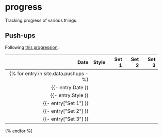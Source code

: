 # progress

Tracking progress of various things.

## Push-ups

Following [this progression][pushups].

[pushups]: <https://www.hybridcalisthenics.com/pushups>

| Date | Style | Set 1 | Set 2 | Set 3 |
| ---: | ----- | ----: | ----: | ----: |
{% for entry in site.data.pushups -%} |
{{- entry.Date }} |
{{- entry.Style }} |
{{- entry["Set 1"] }} |
{{- entry["Set 2"] }} |
{{- entry["Set 3"] }} |
{% endfor %}

<div>
  <canvas id="pushUpsChart"></canvas>
</div>

<script src="https://cdn.jsdelivr.net/npm/chart.js"></script>
<script src="https://cdn.jsdelivr.net/npm/chartjs-adapter-date-fns/dist/chartjs-adapter-date-fns.bundle.min.js"></script>
<script type="module" src="assets/pushups.js"></script>

<!-- markdownlint-disable-file MD033 -->
